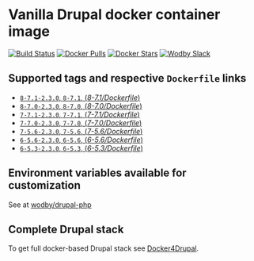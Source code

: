 # Vanilla Drupal docker container image

[![Build Status](https://travis-ci.org/wodby/drupal.svg?branch=master)](https://travis-ci.org/wodby/drupal)
[![Docker Pulls](https://img.shields.io/docker/pulls/wodby/drupal.svg)](https://hub.docker.com/r/wodby/drupal)
[![Docker Stars](https://img.shields.io/docker/stars/wodby/drupal.svg)](https://hub.docker.com/r/wodby/drupal)
[![Wodby Slack](http://slack.wodby.com/badge.svg)](http://slack.wodby.com)

## Supported tags and respective `Dockerfile` links

- [`8-7.1-2.3.0`, `8-7.1`, (*8-7.1/Dockerfile*)](https://github.com/wodby/drupal/tree/master/8/7.1/Dockerfile)
- [`8-7.0-2.3.0`, `8-7.0`, (*8-7.0/Dockerfile*)](https://github.com/wodby/drupal/tree/master/8/7.0/Dockerfile)
- [`7-7.1-2.3.0`, `7-7.1`, (*7-7.1/Dockerfile*)](https://github.com/wodby/drupal/tree/master/7/7.1/Dockerfile)
- [`7-7.0-2.3.0`, `7-7.0`, (*7-7.0/Dockerfile*)](https://github.com/wodby/drupal/tree/master/7/7.0/Dockerfile)
- [`7-5.6-2.3.0`, `7-5.6`, (*7-5.6/Dockerfile*)](https://github.com/wodby/drupal/tree/master/7/5.6/Dockerfile)
- [`6-5.6-2.3.0`, `6-5.6`, (*6-5.6/Dockerfile*)](https://github.com/wodby/drupal/tree/master/6/5.6/Dockerfile)
- [`6-5.3-2.3.0`, `6-5.3`, (*6-5.3/Dockerfile*)](https://github.com/wodby/drupal/tree/master/6/5.3/Dockerfile)

## Environment variables available for customization

See at [wodby/drupal-php](https://github.com/wodby/drupal-php)

## Complete Drupal stack

To get full docker-based Drupal stack see [Docker4Drupal](https://github.com/wodby/docker4drupal).
